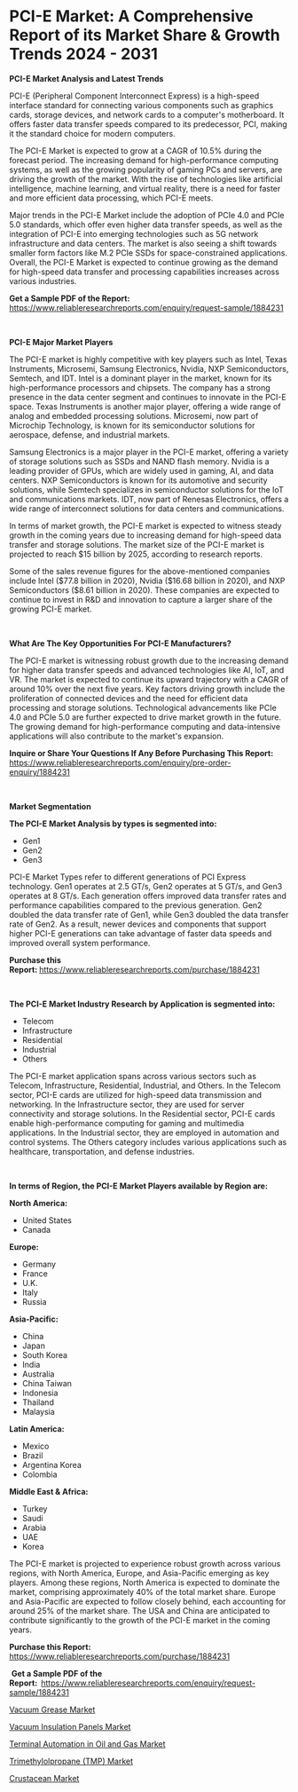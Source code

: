<p><h1>PCI-E Market: A Comprehensive Report of its Market Share & Growth Trends 2024 - 2031</h1></p><p><strong>PCI-E Market Analysis and Latest Trends</strong></p>
<p><p>PCI-E (Peripheral Component Interconnect Express) is a high-speed interface standard for connecting various components such as graphics cards, storage devices, and network cards to a computer's motherboard. It offers faster data transfer speeds compared to its predecessor, PCI, making it the standard choice for modern computers.</p><p>The PCI-E Market is expected to grow at a CAGR of 10.5% during the forecast period. The increasing demand for high-performance computing systems, as well as the growing popularity of gaming PCs and servers, are driving the growth of the market. With the rise of technologies like artificial intelligence, machine learning, and virtual reality, there is a need for faster and more efficient data processing, which PCI-E meets.</p><p>Major trends in the PCI-E Market include the adoption of PCIe 4.0 and PCIe 5.0 standards, which offer even higher data transfer speeds, as well as the integration of PCI-E into emerging technologies such as 5G network infrastructure and data centers. The market is also seeing a shift towards smaller form factors like M.2 PCIe SSDs for space-constrained applications. Overall, the PCI-E Market is expected to continue growing as the demand for high-speed data transfer and processing capabilities increases across various industries.</p></p>
<p><strong>Get a Sample PDF of the Report:&nbsp;</strong> <a href="https://www.reliableresearchreports.com/enquiry/request-sample/1884231">https://www.reliableresearchreports.com/enquiry/request-sample/1884231</a></p>
<p>&nbsp;</p>
<p><strong>PCI-E Major Market Players</strong></p>
<p><p>The PCI-E market is highly competitive with key players such as Intel, Texas Instruments, Microsemi, Samsung Electronics, Nvidia, NXP Semiconductors, Semtech, and IDT. Intel is a dominant player in the market, known for its high-performance processors and chipsets. The company has a strong presence in the data center segment and continues to innovate in the PCI-E space. Texas Instruments is another major player, offering a wide range of analog and embedded processing solutions. Microsemi, now part of Microchip Technology, is known for its semiconductor solutions for aerospace, defense, and industrial markets.</p><p>Samsung Electronics is a major player in the PCI-E market, offering a variety of storage solutions such as SSDs and NAND flash memory. Nvidia is a leading provider of GPUs, which are widely used in gaming, AI, and data centers. NXP Semiconductors is known for its automotive and security solutions, while Semtech specializes in semiconductor solutions for the IoT and communications markets. IDT, now part of Renesas Electronics, offers a wide range of interconnect solutions for data centers and communications.</p><p>In terms of market growth, the PCI-E market is expected to witness steady growth in the coming years due to increasing demand for high-speed data transfer and storage solutions. The market size of the PCI-E market is projected to reach $15 billion by 2025, according to research reports.</p><p>Some of the sales revenue figures for the above-mentioned companies include Intel ($77.8 billion in 2020), Nvidia ($16.68 billion in 2020), and NXP Semiconductors ($8.61 billion in 2020). These companies are expected to continue to invest in R&D and innovation to capture a larger share of the growing PCI-E market.</p></p>
<p>&nbsp;</p>
<p><strong>What Are The Key Opportunities For PCI-E Manufacturers?</strong></p>
<p><p>The PCI-E market is witnessing robust growth due to the increasing demand for higher data transfer speeds and advanced technologies like AI, IoT, and VR. The market is expected to continue its upward trajectory with a CAGR of around 10% over the next five years. Key factors driving growth include the proliferation of connected devices and the need for efficient data processing and storage solutions. Technological advancements like PCIe 4.0 and PCIe 5.0 are further expected to drive market growth in the future. The growing demand for high-performance computing and data-intensive applications will also contribute to the market's expansion.</p></p>
<p><strong>Inquire or Share Your Questions If Any Before Purchasing This Report:</strong> <a href="https://www.reliableresearchreports.com/enquiry/pre-order-enquiry/1884231">https://www.reliableresearchreports.com/enquiry/pre-order-enquiry/1884231</a></p>
<p>&nbsp;</p>
<p><strong>Market Segmentation</strong></p>
<p><strong>The PCI-E Market Analysis by types is segmented into:</strong></p>
<p><ul><li>Gen1</li><li>Gen2</li><li>Gen3</li></ul></p>
<p><p>PCI-E Market Types refer to different generations of PCI Express technology. Gen1 operates at 2.5 GT/s, Gen2 operates at 5 GT/s, and Gen3 operates at 8 GT/s. Each generation offers improved data transfer rates and performance capabilities compared to the previous generation. Gen2 doubled the data transfer rate of Gen1, while Gen3 doubled the data transfer rate of Gen2. As a result, newer devices and components that support higher PCI-E generations can take advantage of faster data speeds and improved overall system performance.</p></p>
<p><strong>Purchase this Report:&nbsp;</strong><a href="https://www.reliableresearchreports.com/purchase/1884231">https://www.reliableresearchreports.com/purchase/1884231</a></p>
<p>&nbsp;</p>
<p><strong>The PCI-E Market Industry Research by Application is segmented into:</strong></p>
<p><ul><li>Telecom</li><li>Infrastructure</li><li>Residential</li><li>Industrial</li><li>Others</li></ul></p>
<p><p>The PCI-E market application spans across various sectors such as Telecom, Infrastructure, Residential, Industrial, and Others. In the Telecom sector, PCI-E cards are utilized for high-speed data transmission and networking. In the Infrastructure sector, they are used for server connectivity and storage solutions. In the Residential sector, PCI-E cards enable high-performance computing for gaming and multimedia applications. In the Industrial sector, they are employed in automation and control systems. The Others category includes various applications such as healthcare, transportation, and defense industries.</p></p>
<p>&nbsp;</p>
<p><strong>In terms of Region, the PCI-E Market Players available by Region are:</strong></p>
<p>
    <p> <strong> North America: </strong>
        <ul>
            <li>United States</li>
            <li>Canada</li>
        </ul>
        </p> 
    <p> <strong> Europe: </strong>
        <ul>
            <li>Germany</li>
            <li>France</li>
            <li>U.K.</li>
            <li>Italy</li>
            <li>Russia</li>
        </ul>
        </p> 
    <p> <strong> Asia-Pacific: </strong>
        <ul>
            <li>China</li>
            <li>Japan</li>
            <li>South Korea</li>
            <li>India</li>
            <li>Australia</li>
            <li>China Taiwan</li>
            <li>Indonesia</li>
            <li>Thailand</li>
            <li>Malaysia</li>
        </ul>
        </p> 
    <p> <strong> Latin America: </strong>
        <ul>
            <li>Mexico</li>
            <li>Brazil</li>
            <li>Argentina Korea</li>
            <li>Colombia</li>
        </ul>
        </p> 
    <p> <strong> Middle East & Africa: </strong>
        <ul>
            <li>Turkey</li>
            <li>Saudi</li>
            <li>Arabia</li>
            <li>UAE</li>
            <li>Korea</li>
        </ul>
    </p>
    </p>
<p><p>The PCI-E market is projected to experience robust growth across various regions, with North America, Europe, and Asia-Pacific emerging as key players. Among these regions, North America is expected to dominate the market, comprising approximately 40% of the total market share. Europe and Asia-Pacific are expected to follow closely behind, each accounting for around 25% of the market share. The USA and China are anticipated to contribute significantly to the growth of the PCI-E market in the coming years.</p></p>
<p><strong>Purchase this Report: </strong><a href="https://www.reliableresearchreports.com/purchase/1884231">https://www.reliableresearchreports.com/purchase/1884231</a></p>
<p>&nbsp;<strong>Get a Sample PDF of the Report:&nbsp;&nbsp;</strong><a href="https://www.reliableresearchreports.com/enquiry/request-sample/1884231">https://www.reliableresearchreports.com/enquiry/request-sample/1884231</a></p>
<p><strong></strong></p>
<p><p><a href="https://view.publitas.com/reportprime-1/vacuum-grease-market-size-growth-outlook-from-2024-to-2031-projecting-at-markets-trends-analysis-by-application-regional-outlook-and-revenue/">Vacuum Grease Market</a></p><p><a href="https://view.publitas.com/reportprime-1/vacuum-insulation-panels-market-size-growth-and-forecast-from-2024-2031/">Vacuum Insulation Panels Market</a></p><p><a href="https://frill-swim-3cd.notion.site/Terminal-Automation-in-Oil-and-Gas-Market-Share-Market-New-Trends-Analysis-Report-By-Type-By-Appl-3984c2b870044beaa7ff76db500acd2f">Terminal Automation in Oil and Gas Market</a></p><p><a href="https://meowing-canidae-761.notion.site/Global-Trimethylolpropane-TMP-Market-by-Types-Applications-and-Major-Players-with-Regional-Grow-247cae04731645a4b83a458752c9a870">Trimethylolpropane (TMP) Market</a></p><p><a href="https://meowing-lemming-dd3.notion.site/Crustacean-Market-Size-Evaluating-its-Market-Trends-Growth-and-Projections-2024-2031-45b416ba2e70418595e66c98fed0935b">Crustacean Market</a></p></p>